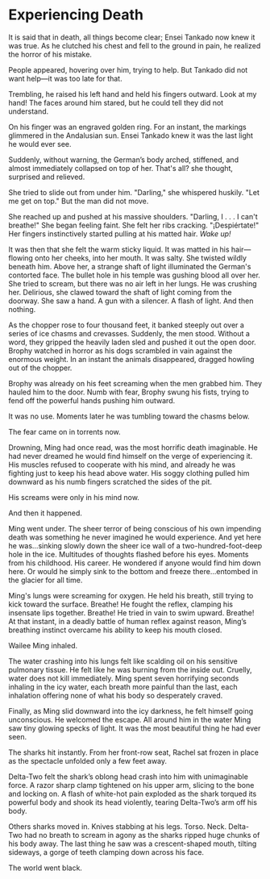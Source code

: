 # Experiencing Death

It is said that in death, all things become clear; Ensei Tankado now knew it was
true. As he clutched his chest and fell to the ground in pain, he realized the
horror of his mistake.

People appeared, hovering over him, trying to help. But Tankado did not want
help—it was too late for that.

Trembling, he raised his left hand and held his fingers outward. Look at my
hand! The faces around him stared, but he could tell they did not understand.   

On his finger was an engraved golden ring. For an instant, the markings
glimmered in the Andalusian sun. Ensei Tankado knew it was the last light he
would ever see.

Suddenly, without warning, the German’s body arched, stiffened, and almost
immediately collapsed on top of her. That's all? she thought, surprised and
relieved.

She tried to slide out from under him. "Darling," she whispered huskily. "Let me
get on top." But the man did not move.

She reached up and pushed at his massive shoulders. "Darling, I . . . I can't
breathe!" She began feeling faint. She felt her ribs cracking. "¡Despiértate!"
Her fingers instinctively started pulling at his matted hair. _Wake up!_

It was then that she felt the warm sticky liquid. It was matted in his
hair—flowing onto her cheeks, into her mouth. It was salty. She twisted wildly
beneath him. Above her, a strange shaft of light illuminated the German's
contorted face. The bullet hole in his temple was gushing blood all over her.
She tried to scream, but there was no air left in her lungs. He was crushing
her.  Delirious, she clawed toward the shaft of light coming from the doorway.
She saw a hand. A gun with a silencer. A flash of light. And then nothing.

As the chopper rose to four thousand feet, it banked steeply out over a series
of ice chasms and crevasses. Suddenly, the men stood. Without a word, they
gripped the heavily laden sled and pushed it out the open door. Brophy watched
in horror as his dogs scrambled in vain against the enormous weight. In an
instant the animals disappeared, dragged howling out of the chopper.

Brophy was already on his feet screaming when the men grabbed him. They hauled
him to the door. Numb with fear, Brophy swung his fists, trying to fend off the
powerful hands pushing him outward.

It was no use. Moments later he was tumbling toward the chasms below.

The fear came on in torrents now.

Drowning, Ming had once read, was the most horrific death imaginable. He had
never dreamed he would find himself on the verge of experiencing it. His muscles
refused to cooperate with his mind, and already he was fighting just to keep his
head above water. His soggy clothing pulled him downward as his numb fingers
scratched the sides of the pit.


His screams were only in his mind now.

And then it happened.

Ming went under. The sheer terror of being conscious of his own impending death
was something he never imagined he would experience. And yet here he was…sinking
slowly down the sheer ice wall of a two-hundred-foot-deep hole in the ice.
Multitudes of thoughts flashed before his eyes. Moments from his childhood. His
career. He wondered if anyone would find him down here. Or would he simply sink
to the bottom and freeze there…entombed in the glacier for all time.

Ming's lungs were screaming for oxygen. He held his breath, still trying to kick
toward the surface. Breathe! He fought the reflex, clamping his insensate lips
together. Breathe! He tried in vain to swim upward. Breathe! At that instant, in
a deadly battle of human reflex against reason, Ming’s breathing instinct
overcame his ability to keep his mouth closed.

Wailee Ming inhaled.

The water crashing into his lungs felt like scalding oil on his sensitive
pulmonary tissue. He felt like he was burning from the inside out. Cruelly,
water does not kill immediately. Ming spent seven horrifying seconds inhaling in
the icy water, each breath more painful than the last, each inhalation offering
none of what his body so desperately craved.

Finally, as Ming slid downward into the icy darkness, he felt himself going
unconscious. He welcomed the escape. All around him in the water Ming saw tiny
glowing specks of light. It was the most beautiful thing he had ever seen.

The sharks hit instantly. From her front-row seat, Rachel sat frozen in place as
the spectacle unfolded only a few feet away.

Delta-Two felt the shark’s oblong head crash into him with unimaginable force. A
razor sharp clamp tightened on his upper arm, slicing to the bone and locking
on. A flash of white-hot pain exploded as the shark torqued its powerful body
and shook its head violently, tearing Delta-Two’s arm off his body.

Others sharks moved in. Knives stabbing at his legs. Torso. Neck. Delta-Two had
no breath to scream in agony as the sharks ripped huge chunks of his body away.
The last thing he saw was a crescent-shaped mouth, tilting sideways, a gorge of
teeth clamping down across his face.

The world went black.
